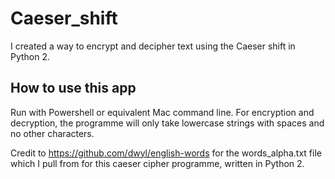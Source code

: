 # Caeser_shift
I created a way to encrypt and decipher text using the Caeser shift in Python 2.

## How to use this app
Run with Powershell or equivalent Mac command line. For encryption and decryption, the programme will only take lowercase strings with spaces and no other characters. 

Credit to https://github.com/dwyl/english-words for the words_alpha.txt file which 
I pull from for this caeser cipher programme, written in Python 2.

